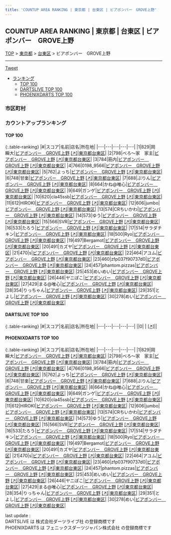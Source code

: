 ```yaml
---
title: 'COUNTUP AREA RANKING | 東京都 | 台東区 | ビアポンバー　GROVE上野'
---
```

## COUNTUP AREA RANKING | 東京都 | 台東区 | ビアポンバー　GROVE上野

[TOP](/darts/rank/) > [東京都](/darts/rank/東京都/) > [台東区](/darts/rank/東京都/台東区/) > ビアポンバー　GROVE上野

___

<a href="https://twitter.com/share?ref_src=twsrc%5Etfw" data-text="COUNTUP AREA RANKING | 東京都台東区ビアポンバー　GROVE上野" class="twitter-share-button" data-hashtags="DARTSLIVE,PHOENIXDARTS,darts,ダーツ" data-show-count="false">Tweet</a>

* [ランキング](#カウントアップランキング)
    * [TOP 100](#top-100)
    * [DARTSLIVE TOP 100](#dartslive-top-100)
    * [PHOENIXDARTS TOP 100](#phoenixdarts-top-100)

### 市区町村

<ul>

</ul>

### カウントアップランキング

#### TOP 100



{:.table-ranking}
|#|スコア|名前|店名|所在地|
|---|---|---|---|---|
|1|829|<span class="rank-name-pd">岡　瞬大</span>|<a href="/darts/rank/shops/87695.html">ビアポンバー　GROVE上野</a> <a href="https://vs.phoenixdarts.com/jp/shop/shopDetailInfo/s_87695?s_seq=87695">[↗]</a>|<a href="/darts/rank/東京都/台東区">東京都台東区</a>|
|2|798|<span class="rank-name-pd">べろ～家　家主</span>|<a href="/darts/rank/shops/87695.html">ビアポンバー　GROVE上野</a> <a href="https://vs.phoenixdarts.com/jp/shop/shopDetailInfo/s_87695?s_seq=87695">[↗]</a>|<a href="/darts/rank/東京都/台東区">東京都台東区</a>|
|3|784|<span class="rank-name-pd">筋内</span>|<a href="/darts/rank/shops/87695.html">ビアポンバー　GROVE上野</a> <a href="https://vs.phoenixdarts.com/jp/shop/shopDetailInfo/s_87695?s_seq=87695">[↗]</a>|<a href="/darts/rank/東京都/台東区">東京都台東区</a>|
|4|766|<span class="rank-name-pd">0198_9566</span>|<a href="/darts/rank/shops/87695.html">ビアポンバー　GROVE上野</a> <a href="https://vs.phoenixdarts.com/jp/shop/shopDetailInfo/s_87695?s_seq=87695">[↗]</a>|<a href="/darts/rank/東京都/台東区">東京都台東区</a>|
|5|762|<span class="rank-name-pd">よっち</span>|<a href="/darts/rank/shops/87695.html">ビアポンバー　GROVE上野</a> <a href="https://vs.phoenixdarts.com/jp/shop/shopDetailInfo/s_87695?s_seq=87695">[↗]</a>|<a href="/darts/rank/東京都/台東区">東京都台東区</a>|
|6|748|<span class="rank-name-pd">甘楽</span>|<a href="/darts/rank/shops/87695.html">ビアポンバー　GROVE上野</a> <a href="https://vs.phoenixdarts.com/jp/shop/shopDetailInfo/s_87695?s_seq=87695">[↗]</a>|<a href="/darts/rank/東京都/台東区">東京都台東区</a>|
|7|688|<span class="rank-name-pd">ぷりん</span>|<a href="/darts/rank/shops/87695.html">ビアポンバー　GROVE上野</a> <a href="https://vs.phoenixdarts.com/jp/shop/shopDetailInfo/s_87695?s_seq=87695">[↗]</a>|<a href="/darts/rank/東京都/台東区">東京都台東区</a>|
|8|664|<span class="rank-name-pd">かね@唯心</span>|<a href="/darts/rank/shops/87695.html">ビアポンバー　GROVE上野</a> <a href="https://vs.phoenixdarts.com/jp/shop/shopDetailInfo/s_87695?s_seq=87695">[↗]</a>|<a href="/darts/rank/東京都/台東区">東京都台東区</a>|
|9|649|<span class="rank-name-pd">ガンゲ</span>|<a href="/darts/rank/shops/87695.html">ビアポンバー　GROVE上野</a> <a href="https://vs.phoenixdarts.com/jp/shop/shopDetailInfo/s_87695?s_seq=87695">[↗]</a>|<a href="/darts/rank/東京都/台東区">東京都台東区</a>|
|10|620|<span class="rank-name-pd">cla45ssb</span>|<a href="/darts/rank/shops/87695.html">ビアポンバー　GROVE上野</a> <a href="https://vs.phoenixdarts.com/jp/shop/shopDetailInfo/s_87695?s_seq=87695">[↗]</a>|<a href="/darts/rank/東京都/台東区">東京都台東区</a>|
|11|612|<span class="rank-name-pd">HIROKI</span>|<a href="/darts/rank/shops/87695.html">ビアポンバー　GROVE上野</a> <a href="https://vs.phoenixdarts.com/jp/shop/shopDetailInfo/s_87695?s_seq=87695">[↗]</a>|<a href="/darts/rank/東京都/台東区">東京都台東区</a>|
|12|606|<span class="rank-name-pd">jumbo</span>|<a href="/darts/rank/shops/87695.html">ビアポンバー　GROVE上野</a> <a href="https://vs.phoenixdarts.com/jp/shop/shopDetailInfo/s_87695?s_seq=87695">[↗]</a>|<a href="/darts/rank/東京都/台東区">東京都台東区</a>|
|13|574|<span class="rank-name-pd">CRちいかわ</span>|<a href="/darts/rank/shops/87695.html">ビアポンバー　GROVE上野</a> <a href="https://vs.phoenixdarts.com/jp/shop/shopDetailInfo/s_87695?s_seq=87695">[↗]</a>|<a href="/darts/rank/東京都/台東区">東京都台東区</a>|
|14|573|<span class="rank-name-pd">ゆう</span>|<a href="/darts/rank/shops/87695.html">ビアポンバー　GROVE上野</a> <a href="https://vs.phoenixdarts.com/jp/shop/shopDetailInfo/s_87695?s_seq=87695">[↗]</a>|<a href="/darts/rank/東京都/台東区">東京都台東区</a>|
|15|566|<span class="rank-name-pd">SVR</span>|<a href="/darts/rank/shops/87695.html">ビアポンバー　GROVE上野</a> <a href="https://vs.phoenixdarts.com/jp/shop/shopDetailInfo/s_87695?s_seq=87695">[↗]</a>|<a href="/darts/rank/東京都/台東区">東京都台東区</a>|
|16|533|<span class="rank-name-pd">たろう</span>|<a href="/darts/rank/shops/87695.html">ビアポンバー　GROVE上野</a> <a href="https://vs.phoenixdarts.com/jp/shop/shopDetailInfo/s_87695?s_seq=87695">[↗]</a>|<a href="/darts/rank/東京都/台東区">東京都台東区</a>|
|17|514|<span class="rank-name-pd">サラダチキン</span>|<a href="/darts/rank/shops/87695.html">ビアポンバー　GROVE上野</a> <a href="https://vs.phoenixdarts.com/jp/shop/shopDetailInfo/s_87695?s_seq=87695">[↗]</a>|<a href="/darts/rank/東京都/台東区">東京都台東区</a>|
|18|500|<span class="rank-name-pd">Ryo</span>|<a href="/darts/rank/shops/87695.html">ビアポンバー　GROVE上野</a> <a href="https://vs.phoenixdarts.com/jp/shop/shopDetailInfo/s_87695?s_seq=87695">[↗]</a>|<a href="/darts/rank/東京都/台東区">東京都台東区</a>|
|19|497|<span class="rank-name-pd">Bergamot</span>|<a href="/darts/rank/shops/87695.html">ビアポンバー　GROVE上野</a> <a href="https://vs.phoenixdarts.com/jp/shop/shopDetailInfo/s_87695?s_seq=87695">[↗]</a>|<a href="/darts/rank/東京都/台東区">東京都台東区</a>|
|20|491|<span class="rank-name-pd">カズヤ</span>|<a href="/darts/rank/shops/87695.html">ビアポンバー　GROVE上野</a> <a href="https://vs.phoenixdarts.com/jp/shop/shopDetailInfo/s_87695?s_seq=87695">[↗]</a>|<a href="/darts/rank/東京都/台東区">東京都台東区</a>|
|21|470|<span class="rank-name-pd">s</span>|<a href="/darts/rank/shops/87695.html">ビアポンバー　GROVE上野</a> <a href="https://vs.phoenixdarts.com/jp/shop/shopDetailInfo/s_87695?s_seq=87695">[↗]</a>|<a href="/darts/rank/東京都/台東区">東京都台東区</a>|
|22|464|<span class="rank-name-pd">アユム</span>|<a href="/darts/rank/shops/87695.html">ビアポンバー　GROVE上野</a> <a href="https://vs.phoenixdarts.com/jp/shop/shopDetailInfo/s_87695?s_seq=87695">[↗]</a>|<a href="/darts/rank/東京都/台東区">東京都台東区</a>|
|23|460|<span class="rank-name-pd">zfp037f90737d0</span>|<a href="/darts/rank/shops/87695.html">ビアポンバー　GROVE上野</a> <a href="https://vs.phoenixdarts.com/jp/shop/shopDetailInfo/s_87695?s_seq=87695">[↗]</a>|<a href="/darts/rank/東京都/台東区">東京都台東区</a>|
|24|457|<span class="rank-name-pd">phantom.pizzas</span>|<a href="/darts/rank/shops/87695.html">ビアポンバー　GROVE上野</a> <a href="https://vs.phoenixdarts.com/jp/shop/shopDetailInfo/s_87695?s_seq=87695">[↗]</a>|<a href="/darts/rank/東京都/台東区">東京都台東区</a>|
|25|453|<span class="rank-name-pd">めいめい</span>|<a href="/darts/rank/shops/87695.html">ビアポンバー　GROVE上野</a> <a href="https://vs.phoenixdarts.com/jp/shop/shopDetailInfo/s_87695?s_seq=87695">[↗]</a>|<a href="/darts/rank/東京都/台東区">東京都台東区</a>|
|26|446|<span class="rank-name-pd">ヤニぽこ</span>|<a href="/darts/rank/shops/87695.html">ビアポンバー　GROVE上野</a> <a href="https://vs.phoenixdarts.com/jp/shop/shopDetailInfo/s_87695?s_seq=87695">[↗]</a>|<a href="/darts/rank/東京都/台東区">東京都台東区</a>|
|27|429|<span class="rank-name-pd">まる@唯心</span>|<a href="/darts/rank/shops/87695.html">ビアポンバー　GROVE上野</a> <a href="https://vs.phoenixdarts.com/jp/shop/shopDetailInfo/s_87695?s_seq=87695">[↗]</a>|<a href="/darts/rank/東京都/台東区">東京都台東区</a>|
|28|354|<span class="rank-name-pd">りっちゃん</span>|<a href="/darts/rank/shops/87695.html">ビアポンバー　GROVE上野</a> <a href="https://vs.phoenixdarts.com/jp/shop/shopDetailInfo/s_87695?s_seq=87695">[↗]</a>|<a href="/darts/rank/東京都/台東区">東京都台東区</a>|
|29|351|<span class="rank-name-pd">とよし</span>|<a href="/darts/rank/shops/87695.html">ビアポンバー　GROVE上野</a> <a href="https://vs.phoenixdarts.com/jp/shop/shopDetailInfo/s_87695?s_seq=87695">[↗]</a>|<a href="/darts/rank/東京都/台東区">東京都台東区</a>|
|30|278|<span class="rank-name-pd">めい</span>|<a href="/darts/rank/shops/87695.html">ビアポンバー　GROVE上野</a> <a href="https://vs.phoenixdarts.com/jp/shop/shopDetailInfo/s_87695?s_seq=87695">[↗]</a>|<a href="/darts/rank/東京都/台東区">東京都台東区</a>|


#### DARTSLIVE TOP 100



{:.table-ranking}
|#|スコア|名前|店名|所在地|
|---|---|---|---|---|
||0|<span class="rank-name-dl"> </span>|<a href="/darts/rank/shops/.html"></a> <a href="">[↗]</a>|<a href="/darts/rank//"></a>|


#### PHOENIXDARTS TOP 100



{:.table-ranking}
|#|スコア|名前|店名|所在地|
|---|---|---|---|---|
|1|829|<span class="rank-name-pd">岡　瞬大</span>|<a href="/darts/rank/shops/87695.html">ビアポンバー　GROVE上野</a> <a href="https://vs.phoenixdarts.com/jp/shop/shopDetailInfo/s_87695?s_seq=87695">[↗]</a>|<a href="/darts/rank/東京都/台東区">東京都台東区</a>|
|2|798|<span class="rank-name-pd">べろ～家　家主</span>|<a href="/darts/rank/shops/87695.html">ビアポンバー　GROVE上野</a> <a href="https://vs.phoenixdarts.com/jp/shop/shopDetailInfo/s_87695?s_seq=87695">[↗]</a>|<a href="/darts/rank/東京都/台東区">東京都台東区</a>|
|3|784|<span class="rank-name-pd">筋内</span>|<a href="/darts/rank/shops/87695.html">ビアポンバー　GROVE上野</a> <a href="https://vs.phoenixdarts.com/jp/shop/shopDetailInfo/s_87695?s_seq=87695">[↗]</a>|<a href="/darts/rank/東京都/台東区">東京都台東区</a>|
|4|766|<span class="rank-name-pd">0198_9566</span>|<a href="/darts/rank/shops/87695.html">ビアポンバー　GROVE上野</a> <a href="https://vs.phoenixdarts.com/jp/shop/shopDetailInfo/s_87695?s_seq=87695">[↗]</a>|<a href="/darts/rank/東京都/台東区">東京都台東区</a>|
|5|762|<span class="rank-name-pd">よっち</span>|<a href="/darts/rank/shops/87695.html">ビアポンバー　GROVE上野</a> <a href="https://vs.phoenixdarts.com/jp/shop/shopDetailInfo/s_87695?s_seq=87695">[↗]</a>|<a href="/darts/rank/東京都/台東区">東京都台東区</a>|
|6|748|<span class="rank-name-pd">甘楽</span>|<a href="/darts/rank/shops/87695.html">ビアポンバー　GROVE上野</a> <a href="https://vs.phoenixdarts.com/jp/shop/shopDetailInfo/s_87695?s_seq=87695">[↗]</a>|<a href="/darts/rank/東京都/台東区">東京都台東区</a>|
|7|688|<span class="rank-name-pd">ぷりん</span>|<a href="/darts/rank/shops/87695.html">ビアポンバー　GROVE上野</a> <a href="https://vs.phoenixdarts.com/jp/shop/shopDetailInfo/s_87695?s_seq=87695">[↗]</a>|<a href="/darts/rank/東京都/台東区">東京都台東区</a>|
|8|664|<span class="rank-name-pd">かね@唯心</span>|<a href="/darts/rank/shops/87695.html">ビアポンバー　GROVE上野</a> <a href="https://vs.phoenixdarts.com/jp/shop/shopDetailInfo/s_87695?s_seq=87695">[↗]</a>|<a href="/darts/rank/東京都/台東区">東京都台東区</a>|
|9|649|<span class="rank-name-pd">ガンゲ</span>|<a href="/darts/rank/shops/87695.html">ビアポンバー　GROVE上野</a> <a href="https://vs.phoenixdarts.com/jp/shop/shopDetailInfo/s_87695?s_seq=87695">[↗]</a>|<a href="/darts/rank/東京都/台東区">東京都台東区</a>|
|10|620|<span class="rank-name-pd">cla45ssb</span>|<a href="/darts/rank/shops/87695.html">ビアポンバー　GROVE上野</a> <a href="https://vs.phoenixdarts.com/jp/shop/shopDetailInfo/s_87695?s_seq=87695">[↗]</a>|<a href="/darts/rank/東京都/台東区">東京都台東区</a>|
|11|612|<span class="rank-name-pd">HIROKI</span>|<a href="/darts/rank/shops/87695.html">ビアポンバー　GROVE上野</a> <a href="https://vs.phoenixdarts.com/jp/shop/shopDetailInfo/s_87695?s_seq=87695">[↗]</a>|<a href="/darts/rank/東京都/台東区">東京都台東区</a>|
|12|606|<span class="rank-name-pd">jumbo</span>|<a href="/darts/rank/shops/87695.html">ビアポンバー　GROVE上野</a> <a href="https://vs.phoenixdarts.com/jp/shop/shopDetailInfo/s_87695?s_seq=87695">[↗]</a>|<a href="/darts/rank/東京都/台東区">東京都台東区</a>|
|13|574|<span class="rank-name-pd">CRちいかわ</span>|<a href="/darts/rank/shops/87695.html">ビアポンバー　GROVE上野</a> <a href="https://vs.phoenixdarts.com/jp/shop/shopDetailInfo/s_87695?s_seq=87695">[↗]</a>|<a href="/darts/rank/東京都/台東区">東京都台東区</a>|
|14|573|<span class="rank-name-pd">ゆう</span>|<a href="/darts/rank/shops/87695.html">ビアポンバー　GROVE上野</a> <a href="https://vs.phoenixdarts.com/jp/shop/shopDetailInfo/s_87695?s_seq=87695">[↗]</a>|<a href="/darts/rank/東京都/台東区">東京都台東区</a>|
|15|566|<span class="rank-name-pd">SVR</span>|<a href="/darts/rank/shops/87695.html">ビアポンバー　GROVE上野</a> <a href="https://vs.phoenixdarts.com/jp/shop/shopDetailInfo/s_87695?s_seq=87695">[↗]</a>|<a href="/darts/rank/東京都/台東区">東京都台東区</a>|
|16|533|<span class="rank-name-pd">たろう</span>|<a href="/darts/rank/shops/87695.html">ビアポンバー　GROVE上野</a> <a href="https://vs.phoenixdarts.com/jp/shop/shopDetailInfo/s_87695?s_seq=87695">[↗]</a>|<a href="/darts/rank/東京都/台東区">東京都台東区</a>|
|17|514|<span class="rank-name-pd">サラダチキン</span>|<a href="/darts/rank/shops/87695.html">ビアポンバー　GROVE上野</a> <a href="https://vs.phoenixdarts.com/jp/shop/shopDetailInfo/s_87695?s_seq=87695">[↗]</a>|<a href="/darts/rank/東京都/台東区">東京都台東区</a>|
|18|500|<span class="rank-name-pd">Ryo</span>|<a href="/darts/rank/shops/87695.html">ビアポンバー　GROVE上野</a> <a href="https://vs.phoenixdarts.com/jp/shop/shopDetailInfo/s_87695?s_seq=87695">[↗]</a>|<a href="/darts/rank/東京都/台東区">東京都台東区</a>|
|19|497|<span class="rank-name-pd">Bergamot</span>|<a href="/darts/rank/shops/87695.html">ビアポンバー　GROVE上野</a> <a href="https://vs.phoenixdarts.com/jp/shop/shopDetailInfo/s_87695?s_seq=87695">[↗]</a>|<a href="/darts/rank/東京都/台東区">東京都台東区</a>|
|20|491|<span class="rank-name-pd">カズヤ</span>|<a href="/darts/rank/shops/87695.html">ビアポンバー　GROVE上野</a> <a href="https://vs.phoenixdarts.com/jp/shop/shopDetailInfo/s_87695?s_seq=87695">[↗]</a>|<a href="/darts/rank/東京都/台東区">東京都台東区</a>|
|21|470|<span class="rank-name-pd">s</span>|<a href="/darts/rank/shops/87695.html">ビアポンバー　GROVE上野</a> <a href="https://vs.phoenixdarts.com/jp/shop/shopDetailInfo/s_87695?s_seq=87695">[↗]</a>|<a href="/darts/rank/東京都/台東区">東京都台東区</a>|
|22|464|<span class="rank-name-pd">アユム</span>|<a href="/darts/rank/shops/87695.html">ビアポンバー　GROVE上野</a> <a href="https://vs.phoenixdarts.com/jp/shop/shopDetailInfo/s_87695?s_seq=87695">[↗]</a>|<a href="/darts/rank/東京都/台東区">東京都台東区</a>|
|23|460|<span class="rank-name-pd">zfp037f90737d0</span>|<a href="/darts/rank/shops/87695.html">ビアポンバー　GROVE上野</a> <a href="https://vs.phoenixdarts.com/jp/shop/shopDetailInfo/s_87695?s_seq=87695">[↗]</a>|<a href="/darts/rank/東京都/台東区">東京都台東区</a>|
|24|457|<span class="rank-name-pd">phantom.pizzas</span>|<a href="/darts/rank/shops/87695.html">ビアポンバー　GROVE上野</a> <a href="https://vs.phoenixdarts.com/jp/shop/shopDetailInfo/s_87695?s_seq=87695">[↗]</a>|<a href="/darts/rank/東京都/台東区">東京都台東区</a>|
|25|453|<span class="rank-name-pd">めいめい</span>|<a href="/darts/rank/shops/87695.html">ビアポンバー　GROVE上野</a> <a href="https://vs.phoenixdarts.com/jp/shop/shopDetailInfo/s_87695?s_seq=87695">[↗]</a>|<a href="/darts/rank/東京都/台東区">東京都台東区</a>|
|26|446|<span class="rank-name-pd">ヤニぽこ</span>|<a href="/darts/rank/shops/87695.html">ビアポンバー　GROVE上野</a> <a href="https://vs.phoenixdarts.com/jp/shop/shopDetailInfo/s_87695?s_seq=87695">[↗]</a>|<a href="/darts/rank/東京都/台東区">東京都台東区</a>|
|27|429|<span class="rank-name-pd">まる@唯心</span>|<a href="/darts/rank/shops/87695.html">ビアポンバー　GROVE上野</a> <a href="https://vs.phoenixdarts.com/jp/shop/shopDetailInfo/s_87695?s_seq=87695">[↗]</a>|<a href="/darts/rank/東京都/台東区">東京都台東区</a>|
|28|354|<span class="rank-name-pd">りっちゃん</span>|<a href="/darts/rank/shops/87695.html">ビアポンバー　GROVE上野</a> <a href="https://vs.phoenixdarts.com/jp/shop/shopDetailInfo/s_87695?s_seq=87695">[↗]</a>|<a href="/darts/rank/東京都/台東区">東京都台東区</a>|
|29|351|<span class="rank-name-pd">とよし</span>|<a href="/darts/rank/shops/87695.html">ビアポンバー　GROVE上野</a> <a href="https://vs.phoenixdarts.com/jp/shop/shopDetailInfo/s_87695?s_seq=87695">[↗]</a>|<a href="/darts/rank/東京都/台東区">東京都台東区</a>|
|30|278|<span class="rank-name-pd">めい</span>|<a href="/darts/rank/shops/87695.html">ビアポンバー　GROVE上野</a> <a href="https://vs.phoenixdarts.com/jp/shop/shopDetailInfo/s_87695?s_seq=87695">[↗]</a>|<a href="/darts/rank/東京都/台東区">東京都台東区</a>|


<div class="footer border-top border-gray-light mt-5 pt-3 text-right text-gray">
    last update : <span style="font-weight: italic" id="foot_last_modified"></span><br />
    DARTSLIVE は 株式会社ダーツライブ社 の登録商標です<br />
    PHOENIXDARTS は フェニックスダーツジャパン株式会社 の登録商標です<br />
</div>

<script src="https://cdnjs.cloudflare.com/ajax/libs/jquery.tablesorter/2.31.3/js/jquery.tablesorter.min.js" integrity="sha512-qzgd5cYSZcosqpzpn7zF2ZId8f/8CHmFKZ8j7mU4OUXTNRd5g+ZHBPsgKEwoqxCtdQvExE5LprwwPAgoicguNg==" crossorigin="anonymous" referrerpolicy="no-referrer"></script>
<link rel="stylesheet" href="https://cdnjs.cloudflare.com/ajax/libs/jquery.tablesorter/2.31.3/css/theme.default.min.css" integrity="sha512-wghhOJkjQX0Lh3NSWvNKeZ0ZpNn+SPVXX1Qyc9OCaogADktxrBiBdKGDoqVUOyhStvMBmJQ8ZdMHiR3wuEq8+w==" crossorigin="anonymous" referrerpolicy="no-referrer" />
<script>
$(function() {
    $(".table-ranking").tablesorter({sortList:[[0, 0]]});
    $("#foot_last_modified").text(formatDate(new Date(document.lastModified), 'yyyy-MM-dd HH:mm:ss'));
});
</script>

<script async src="https://platform.twitter.com/widgets.js" charset="utf-8"></script>